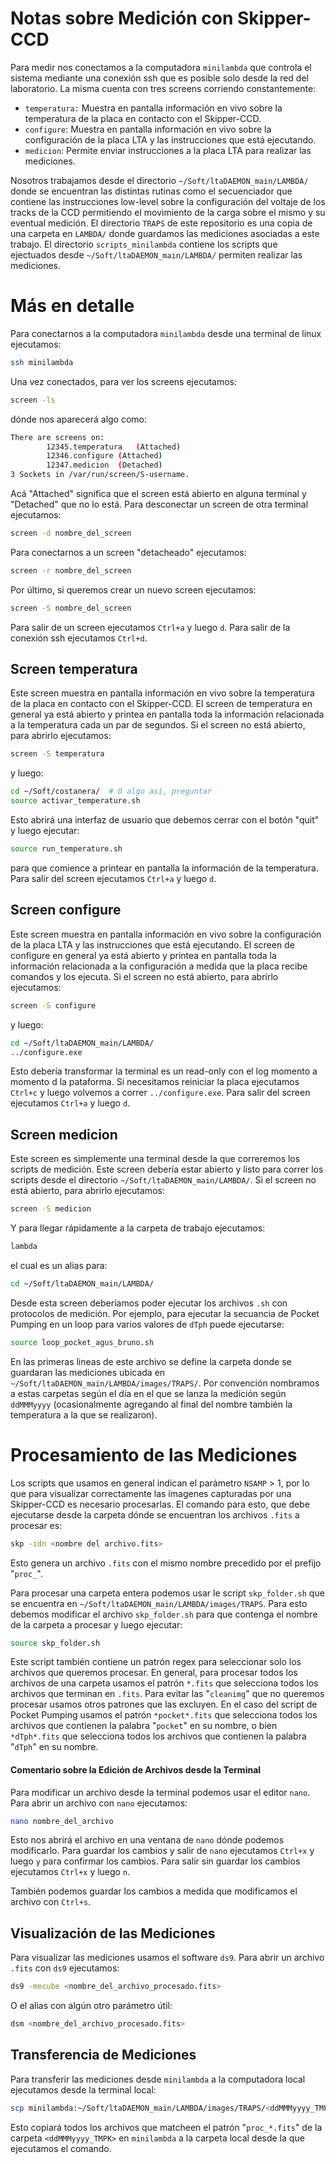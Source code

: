 # Notas sobre Medición con Skipper-CCD
Para medir nos conectamos a la computadora `minilambda` que controla el sistema mediante una conexión ssh que es posible solo desde la red del laboratorio. La misma cuenta con tres screens corriendo constantemente:

* `temperatura:` Muestra en pantalla información en vivo sobre la temperatura de la placa en contacto con el Skipper-CCD.
* `configure`: Muestra en pantalla información en vivo sobre la configuración de la placa LTA y las instrucciones que está ejecutando.
* `medicion`: Permite enviar instrucciones a la placa LTA para realizar las mediciones.

Nosotros trabajamos desde el directorio `~/Soft/ltaDAEMON_main/LAMBDA/` donde se encuentran las distintas rutinas como el secuenciador que contiene las instrucciones low-level sobre la configuración del voltaje de los tracks de la CCD permitiendo el movimiento de la carga sobre el mismo y su eventual medición. El directorio `TRAPS` de este repositorio es una copia de una carpeta en `LAMBDA/` donde guardamos las mediciones asociadas a este trabajo. El directorio `scripts_minilambda` contiene los scripts que ejectuados desde `~/Soft/ltaDAEMON_main/LAMBDA/` permiten realizar las mediciones.


# Más en detalle
Para conectarnos a la computadora `minilambda` desde una terminal de linux ejecutamos:
```bash
ssh minilambda
```
Una vez conectados, para ver los screens ejecutamos:
```bash
screen -ls
```
dónde nos aparecerá algo como:
```bash
There are screens on:
        12345.temperatura	(Attached)
        12346.configure	(Attached)
        12347.medicion	(Detached)
3 Sockets in /var/run/screen/S-username.
```
Acá "Attached" significa que el screen está abierto en alguna terminal y "Detached" que no lo está. Para desconectar un screen de otra terminal ejecutamos:
```bash
screen -d nombre_del_screen
```
Para conectarnos a un screen "detacheado" ejecutamos:
```bash
screen -r nombre_del_screen
```
Por último, si queremos crear un nuevo screen ejecutamos:
```bash
screen -S nombre_del_screen
```
Para salir de un screen ejecutamos `Ctrl+a` y luego `d`. Para salir de la conexión ssh ejecutamos `Ctrl+d`.

## Screen temperatura
Este screen muestra en pantalla información en vivo sobre la temperatura de la placa en contacto con el Skipper-CCD. El screen de temperatura en general ya está abierto y printea en pantalla toda la información relacionada a la temperatura cada un par de segundos. Si el screen no está abierto, para abrirlo ejecutamos:
```bash
screen -S temperatura
```
y luego:
```bash
cd ~/Soft/costanera/  # O algo así, preguntar
source activar_temperature.sh
```
Esto abrirá una interfaz de usuario que debemos cerrar con el botón "quit" y luego ejecutar:
```bash
source run_temperature.sh
```
para que comience a printear en pantalla la información de la temperatura. Para salir del screen ejecutamos `Ctrl+a` y luego `d`.

## Screen configure
Este screen muestra en pantalla información en vivo sobre la configuración de la placa LTA y las instrucciones que está ejecutando. El screen de configure en general ya está abierto y printea en pantalla toda la información relacionada a la configuración a medida que la placa recibe comandos y los ejecuta. Si el screen no está abierto, para abrirlo ejecutamos:
```bash
screen -S configure
```
y luego:
```bash
cd ~/Soft/ltaDAEMON_main/LAMBDA/
../configure.exe
```
Esto debería transformar la terminal es un read-only con el log momento a momento d la pataforma. Si necesitamos reiniciar la placa ejecutamos `Ctrl+c` y luego volvemos a correr `../configure.exe`. Para salir del screen ejecutamos `Ctrl+a` y luego `d`.

## Screen medicion
Este screen es simplemente una terminal desde la que correremos los scripts de medición. Este screen debería estar abierto y listo para correr los scripts desde el directorio `~/Soft/ltaDAEMON_main/LAMBDA/`. Si el screen no está abierto, para abrirlo ejecutamos:
```bash
screen -S medicion
```
Y para llegar rápidamente a la carpeta de trabajo ejecutamos:
```bash
lambda
```
el cual es un alias para:
```bash
cd ~/Soft/ltaDAEMON_main/LAMBDA/
```

Desde esta screen deberíamos poder ejecutar los archivos `.sh` con protocolos de medición. Por ejemplo, para ejecutar la secuancia de Pocket Pumping en un loop para varios valores de `dTph` puede ejecutarse:
```bash
source loop_pocket_agus_bruno.sh
```
En las primeras lineas de este archivo se define la carpeta donde se guardaran las mediciones ubicada en `~/Soft/ltaDAEMON_main/LAMBDA/images/TRAPS/`. Por convención nombramos a estas carpetas según el día en el que se lanza la medición según `ddMMMyyyy` (ocasionalmente agregando al final del nombre también la temperatura a la que se realizaron).

# Procesamiento de las Mediciones
Los scripts que usamos en general indican el parámetro `NSAMP` > 1, por lo que para visualizar correctamente las imagenes capturadas por una Skipper-CCD es necesario procesarlas. El comando para esto, que debe ejecutarse desde la carpeta dónde se encuentran los archivos `.fits` a procesar es:
```bash
skp -idn <nombre del archivo.fits>
```
Esto genera un archivo `.fits` con el mismo nombre precedido por el prefijo "`proc_`".

Para procesar una carpeta entera podemos usar le script `skp_folder.sh` que se encuentra en `~/Soft/ltaDAEMON_main/LAMBDA/images/TRAPS`. Para esto debemos modificar el archivo `skp_folder.sh` para que contenga el nombre de la carpeta a procesar y luego ejecutar:
```bash
source skp_folder.sh
```
Este script también contiene un patrón regex para seleccionar solo los archivos que queremos procesar. En general, para procesar todos los archivos de una carpeta usamos el patrón `*.fits` que selecciona todos los archivos que terminan en `.fits`. Para evitar las "`cleanimg`" que no queremos procesar usamos otros patrones que las excluyen. En el caso del script de Pocket Pumping usamos el patrón `*pocket*.fits` que selecciona todos los archivos que contienen la palabra "`pocket`" en su nombre, o bien `*dTph*.fits` que selecciona todos los archivos que contienen la palabra "`dTph`" en su nombre.

#### Comentario sobre la Edición de Archivos desde la Terminal
Para modificar un archivo desde la terminal podemos usar el editor `nano`. Para abrir un archivo con `nano` ejecutamos:
```bash
nano nombre_del_archivo
```
Esto nos abrirá el archivo en una ventana de `nano` dónde podemos modificarlo. Para guardar los cambios y salir de `nano` ejecutamos `Ctrl+x` y luego `y` para confirmar los cambios. Para salir sin guardar los cambios ejecutamos `Ctrl+x` y luego `n`.

También podemos guardar los cambios a medida que modificamos el archivo con `Ctrl+s`.

## Visualización de las Mediciones
Para visualizar las mediciones usamos el software `ds9`. Para abrir un archivo `.fits` con `ds9` ejecutamos:
```bash
ds9 -mecube <nombre_del_archivo_procesado.fits>
```
O el alias con algún otro parámetro útil:
```bash
dsm <nombre_del_archivo_procesado.fits>
```

## Transferencia de Mediciones
Para transferir las mediciones desde `minilambda` a la computadora local ejecutamos desde la terminal local:
```bash
scp minilambda:~/Soft/ltaDAEMON_main/LAMBDA/images/TRAPS/<ddMMMyyyy_TMPK>/proc_*.fits .
```
Esto copiará todos los archivos que matcheen el patrón "`proc_*.fits`" de la carpeta `<ddMMMyyyy_TMPK>` en `minilambda` a la carpeta local desde la que ejecutamos el comando.